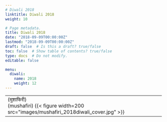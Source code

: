 ```yaml
---
# Diwali 2018
linktitle: Diwali 2018
weight: 10

# Page metadata.
title: Diwali 2018
date: "2018-09-09T00:00:00Z"
lastmod: "2018-09-09T00:00:00Z"
draft: false  # Is this a draft? true/false
toc: false  # Show table of contents? true/false
type: docs  # Do not modify.
editable: false

menu:
  diwali:
    name: 2018
    weight: 12
---
```

<TABLE>
<TR><TD>
(मुशाफिरी) <br> (mushafiri)
{{< figure width=200 src="images/mushafiri_2018diwali_cover.jpg" >}}
</TD></TR>
</TABLE>